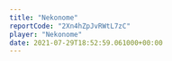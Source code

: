 ```yaml
---
title: "Nekonome"
reportCode: "2Xn4hZpJvRWtL7zC"
player: "Nekonome"
date: 2021-07-29T18:52:59.061000+00:00
---
```

